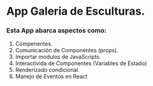 # App Galeria de Esculturas.

### Esta App abarca aspectos como:

1. Compenentes.
2. Comunicación de Componentes (props).
3. Importar modulos de JavaScripts.
4. Interactivida de Componentes (Variables de Estado)
5. Renderizado condicional.
6. Manejo de Eventos en React
